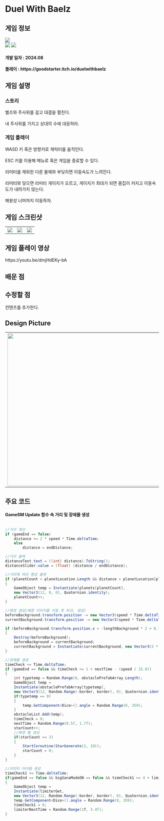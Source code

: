 # Duel With Baelz
<div>
    <h2> 게임 정보 </h2>
    <img src = "https://img.itch.zone/aW1nLzE1Mjk4MjAzLnBuZw==/315x250%23c/GfWKKw.png"><br>
    <img src="https://img.shields.io/badge/Unity-yellow?style=flat-square&logo=Unity&logoColor=FFFFFF"/>
    <img src="https://img.shields.io/badge/Strategy-red"/>
    <h4> 개발 일자 : 2024.08 <br><br>
    플레이 : https://goodstarter.itch.io/duelwithbaelz
    
  </div>
  <div>
    <h2> 게임 설명 </h2>
    <h3> 스토리 </h3>
     벨즈와 주사위를 걸고 대결을 펼친다. <br><br>
     내 주사위를 가지고 상대의 수에 대응하라.
    <h3> 게임 플레이 </h3>
     WASD 키 혹은 방향키로 캐릭터를 움직인다.<br><br>
     ESC 키를 이용해 메뉴로 혹은 게임을 종료할 수 있다.<br><br>
     리미터를 제외한 다른 물체와 부딪히면 이동속도가 느려진다.<br><br>
     리미터와 닿으면 리미터 게이지가 오르고, 게이지가 최대가 되면 몸집이 커지고 이동속도가 내려가지 않는다.<br><br>
     해왕성 너머까지 이동하자.
  </div> 
  <div>
    <h2> 게임 스크린샷 </h2>
      <table>
        <td><img src = "https://img.itch.zone/aW1hZ2UvMjU2ODYwMi8xODI0NjE0NS5wbmc=/250x600/WlZgSR.png"></td>
        <td><img src = "https://img.itch.zone/aW1hZ2UvMjU2ODYwMi8xODI0NjE0Ny5wbmc=/250x600/BWB%2FYy.png"></td>
        <td><img src = "https://img.itch.zone/aW1hZ2UvMjU2ODYwMi8xODI0NjE0OC5wbmc=/250x600/wjKJ6j.png"></td>
      </table>
  </div>
    <div>
    <h2> 게임 플레이 영상 </h2>
    https://youtu.be/dmjHdEKy-bA
  </div>
  <div>
    <h2> 배운 점 </h2>
      
  </div>
  <div>
    <h2> 수정할 점 </h2>
      컨텐츠를 추가한다.
   <h2> Design Picture </h2>
   <table>
        <td><img src = "https://postfiles.pstatic.net/MjAyMjA4MDFfMjcy/MDAxNjU5MzMwODAxOTk1.-gbZMXUDyhOMz_i8yUj_aAh4hzSgm6293HBrNPNIvTAg.ZZtycSu828JGsjLCsBnqv03vtyKRWoA7w_eJ4Rt68qkg.JPEG.tdj04131/KakaoTalk_20220801_141114267_03.jpg?type=w773" height = 500></td>
     <td><img src = "https://postfiles.pstatic.net/MjAyMjA4MDFfMTI3/MDAxNjU5MzMwODAxOTI1.GWwJzBX5V1b-ubqEyGZDpCZPxJOMTC3ju36pHG82cYQg.lAN9ou64svdpNpIa3q-vCsura4jk8hso3nfKY1Vb6Xgg.JPEG.tdj04131/KakaoTalk_20220801_141114267_04.jpg?type=w773" height = 500></td>
      </table>
  </div>

   <div>
       <h2> 주요 코드 </h2>
       <h4> GameSM Update 함수 속 거리 및 장애물 생성 </h4>
    </div>
    
```csharp

//거리 계산
if (gameEnd == false)
    distance += 2 * speed * Time.deltaTime;
    else
        distance = endDistance;

//거리 출력
distanceText.text = ((int) distance).ToString();
distanceSlider.value = (float) (distance / endDistance);

//거리에 따라 행성 출현
if (planetCount < planetLocation.Length && distance > planetLocation[planetCount])
{
    GameObject temp = Instantiate(planets[planetCount],
    new Vector3(12, 0, 0), Quaternion.identity);
    planetCount++;
}

//배경 생성(배경 이미지를 이동 후 파괴, 생성)
beforeBackground.transform.position -= new Vector3(speed * Time.deltaTime, 0, 0);
currentBackground.transform.position -= new Vector3(speed * Time.deltaTime, 0, 0);

if (beforeBackground.transform.position.x < -lengthBackground * 2 + 0.7f)
{
    Destroy(beforeBackground);
    beforeBackground = currentBackground;
    currentBackground = Instantiate(currentBackground, new Vector3(2 * lengthBackground, 0, 0), Quaternion.identity);
}

//장애물 생성
timeCheck += Time.deltaTime;
if (gameEnd == false && timeCheck >= 1 + nextTime - (speed / 15.0))
{
    int typetemp = Random.Range(0, obstaclePrefabArray.Length);
    GameObject temp =
    Instantiate(obstaclePrefabArray[typetemp],
    new Vector3(12, Random.Range(-border, border), 0), Quaternion.identity);
    if(typetemp == 0)
    {
        temp.GetComponent<Dice>().angle = Random.Range(0, 359);
    }
    obstacleList.Add(temp);
    timeCheck = 0;
    nextTime = Random.Range(0.5f, 1.7f);
    starCount++;
    //배경 별 생성
    if(starCount >= 3)
    {
        StartCoroutine(StarGenerate(2, 10));
        starCount = 0;
    }
}

//리미터 아이템 생성
timeCheck1 += Time.deltaTime;
if(gameEnd == false && bigSanaModeON == false && timeCheck1 >= 4 + limiterNextTime - (speed / 15.0))
{
    GameObject temp =
    Instantiate(limiterGet,
    new Vector3(12, Random.Range(-border, border), 0), Quaternion.identity);
    temp.GetComponent<Dice>().angle = Random.Range(0, 359);
    timeCheck1 = 0;
    limiterNextTime = Random.Range(1f, 3.4f);
}
```
